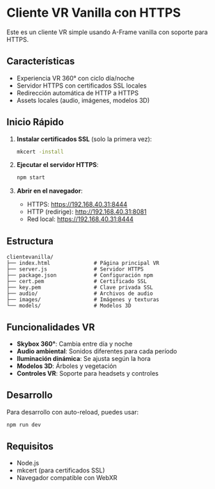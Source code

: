 # Cliente VR Vanilla con HTTPS

Este es un cliente VR simple usando A-Frame vanilla con soporte para HTTPS.

## Características

- Experiencia VR 360° con ciclo día/noche
- Servidor HTTPS con certificados SSL locales
- Redirección automática de HTTP a HTTPS
- Assets locales (audio, imágenes, modelos 3D)

## Inicio Rápido

1. **Instalar certificados SSL** (solo la primera vez):
   ```bash
   mkcert -install
   ```

2. **Ejecutar el servidor HTTPS**:
   ```bash
   npm start
   ```

3. **Abrir en el navegador**:
   - HTTPS: https://192.168.40.31:8444
   - HTTP (redirige): http://192.168.40.31:8081
   - Red local: https://192.168.40.31:8444

## Estructura

```
clientevanilla/
├── index.html              # Página principal VR
├── server.js               # Servidor HTTPS
├── package.json            # Configuración npm
├── cert.pem                # Certificado SSL
├── key.pem                 # Clave privada SSL
├── audio/                  # Archivos de audio
├── images/                 # Imágenes y texturas
└── models/                 # Modelos 3D
```

## Funcionalidades VR

- **Skybox 360°**: Cambia entre día y noche
- **Audio ambiental**: Sonidos diferentes para cada período
- **Iluminación dinámica**: Se ajusta según la hora
- **Modelos 3D**: Árboles y vegetación
- **Controles VR**: Soporte para headsets y controles

## Desarrollo

Para desarrollo con auto-reload, puedes usar:
```bash
npm run dev
```

## Requisitos

- Node.js
- mkcert (para certificados SSL)
- Navegador compatible con WebXR